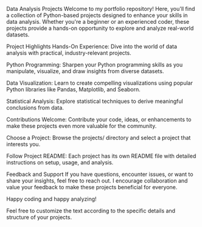 Data Analysis Projects
Welcome to my portfolio repository! Here, you'll find a collection of Python-based projects designed to enhance your skills in data analysis. Whether you're a beginner or an experienced coder, these projects provide a hands-on opportunity to explore and analyze real-world datasets.

Project Highlights
Hands-On Experience: Dive into the world of data analysis with practical, industry-relevant projects.

Python Programming: Sharpen your Python programming skills as you manipulate, visualize, and draw insights from diverse datasets.

Data Visualization: Learn to create compelling visualizations using popular Python libraries like Pandas, Matplotlib, and Seaborn.

Statistical Analysis: Explore statistical techniques to derive meaningful conclusions from data.

Contributions Welcome: Contribute your code, ideas, or enhancements to make these projects even more valuable for the community.

Choose a Project:
Browse the projects/ directory and select a project that interests you.

Follow Project README:
Each project has its own README file with detailed instructions on setup, usage, and analysis.

Feedback and Support
If you have questions, encounter issues, or want to share your insights, feel free to reach out. I encourage collaboration and value your feedback to make these projects beneficial for everyone.

Happy coding and happy analyzing!

Feel free to customize the text according to the specific details and structure of your projects.
